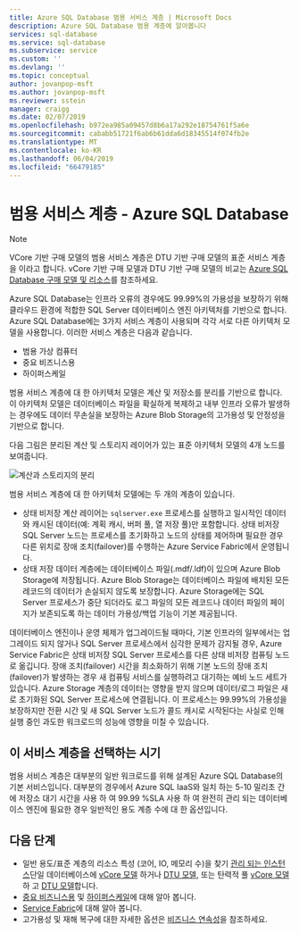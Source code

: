 ```yaml
---
title: Azure SQL Database 범용 서비스 계층 | Microsoft Docs
description: Azure SQL Database 범용 계층에 알아봅니다
services: sql-database
ms.service: sql-database
ms.subservice: service
ms.custom: ''
ms.devlang: ''
ms.topic: conceptual
author: jovanpop-msft
ms.author: jovanpop-msft
ms.reviewer: sstein
manager: craigg
ms.date: 02/07/2019
ms.openlocfilehash: b972ea985a09457d8b6a17a292e18754761f5a6e
ms.sourcegitcommit: cababb51721f6ab6b61dda6d18345514f074fb2e
ms.translationtype: MT
ms.contentlocale: ko-KR
ms.lasthandoff: 06/04/2019
ms.locfileid: "66479185"
---
```

# <a name="general-purpose-service-tier---azure-sql-database"></a>범용 서비스 계층 - Azure SQL Database

> [!NOTE]
> VCore 기반 구매 모델의 범용 서비스 계층은 DTU 기반 구매 모델의 표준 서비스 계층을 이라고 합니다. vCore 기반 구매 모델과 DTU 기반 구매 모델의 비교는 [Azure SQL Database 구매 모델 및 리소스](sql-database-purchase-models.md)를 참조하세요.

Azure SQL Database는 인프라 오류의 경우에도 99.99%의 가용성을 보장하기 위해 클라우드 환경에 적합한 SQL Server 데이터베이스 엔진 아키텍처를 기반으로 합니다. Azure SQL Database에는 3가지 서비스 계층이 사용되며 각각 서로 다른 아키텍처 모델을 사용합니다. 이러한 서비스 계층은 다음과 같습니다.

- 범용 가상 컴퓨터
- 중요 비즈니스용
- 하이퍼스케일

범용 서비스 계층에 대 한 아키텍처 모델은 계산 및 저장소를 분리를 기반으로 합니다. 이 아키텍처 모델은 데이터베이스 파일을 확실하게 복제하고 내부 인프라 오류가 발생하는 경우에도 데이터 무손실을 보장하는 Azure Blob Storage의 고가용성 및 안정성을 기반으로 합니다.

다음 그림은 분리된 계산 및 스토리지 레이어가 있는 표준 아키텍처 모델의 4개 노드를 보여줍니다.

![계산과 스토리지의 분리](media/sql-database-managed-instance/general-purpose-service-tier.png)

범용 서비스 계층에 대 한 아키텍처 모델에는 두 개의 계층이 있습니다.

- 상태 비저장 계산 레이어는 `sqlserver.exe` 프로세스를 실행하고 일시적인 데이터와 캐시된 데이터(예: 계획 캐시, 버퍼 풀, 열 저장 풀)만 포함합니다. 상태 비저장 SQL Server 노드는 프로세스를 초기화하고 노드의 상태를 제어하며 필요한 경우 다른 위치로 장애 조치(failover)를 수행하는 Azure Service Fabric에서 운영됩니다.
- 상태 저장 데이터 계층에는 데이터베이스 파일(.mdf/.ldf)이 있으며 Azure Blob Storage에 저장됩니다. Azure Blob Storage는 데이터베이스 파일에 배치된 모든 레코드의 데이터가 손실되지 않도록 보장합니다. Azure Storage에는 SQL Server 프로세스가 중단 되더라도 로그 파일의 모든 레코드나 데이터 파일의 페이지가 보존되도록 하는 데이터 가용성/백업 기능이 기본 제공됩니다.

데이터베이스 엔진이나 운영 체제가 업그레이드될 때마다, 기본 인프라의 일부에서는 업그레이드 되지 않거나 SQL Server 프로세스에서 심각한 문제가 감지될 경우, Azure Service Fabric은 상태 비저장 SQL Server 프로세스를 다른 상태 비저장 컴퓨팅 노드로 옮깁니다. 장애 조치(failover) 시간을 최소화하기 위해 기본 노드의 장애 조치(failover)가 발생하는 경우 새 컴퓨팅 서비스를 실행하려고 대기하는 예비 노드 세트가 있습니다. Azure Storage 계층의 데이터는 영향을 받지 않으며 데이터/로그 파일은 새로 초기화된 SQL Server 프로세스에 연결됩니다. 이 프로세스는 99.99%의 가용성을 보장하지만 전환 시간 및 새 SQL Server 노드가 콜드 캐시로 시작된다는 사실로 인해 실행 중인 과도한 워크로드의 성능에 영향을 미칠 수 있습니다.

## <a name="when-to-choose-this-service-tier"></a>이 서비스 계층을 선택하는 시기

범용 서비스 계층은 대부분의 일반 워크로드를 위해 설계된 Azure SQL Database의 기본 서비스입니다. 대부분의 경우에서 Azure SQL IaaS와 일치 하는 5-10 밀리초 간에 저장소 대기 시간을 사용 하 여 99.99 %SLA 사용 하 여 완전히 관리 되는 데이터베이스 엔진에 필요한 경우 일반적인 용도 계층 수에 대 한 옵션입니다.

## <a name="next-steps"></a>다음 단계

- 일반 용도/표준 계층의 리소스 특성 (코어, IO, 메모리 수)을 찾기 [관리 되는 인스턴스](sql-database-managed-instance-resource-limits.md#service-tier-characteristics)단일 데이터베이스에 [vCore 모델](sql-database-vcore-resource-limits-single-databases.md#general-purpose-service-tier-storage-sizes-and-compute-sizes) 하거나 [DTU 모델](sql-database-dtu-resource-limits-single-databases.md#single-database-storage-sizes-and-compute-sizes), 또는 탄력적 풀 [vCore 모델](sql-database-vcore-resource-limits-elastic-pools.md#general-purpose-service-tier-storage-sizes-and-compute-sizes) 하 고 [DTU 모델](sql-database-dtu-resource-limits-elastic-pools.md#standard-elastic-pool-limits)합니다.
- [중요 비즈니스용](sql-database-service-tier-business-critical.md) 및 [하이퍼스케일](sql-database-service-tier-hyperscale.md)에 대해 알아 봅니다.
- [Service Fabric](../service-fabric/service-fabric-overview.md)에 대해 알아 봅니다.
- 고가용성 및 재해 복구에 대한 자세한 옵션은 [비즈니스 연속성](sql-database-business-continuity.md)을 참조하세요.
